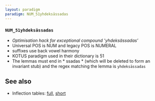 ```yaml
---
layout: paradigm
paradigm: NUM_51yhdeksässadas
---
```

### ` NUM_51yhdeksässadas `

* _Optimisation hack for exceptional compound ’yhdeksässadas’_
* Universal POS is NUM and legacy POS is NUMERAL
* suffixes use back vowel harmony
* KOTUS paradigm used in their dictionary is 51
* The lemmas must end in * ssadas * (which will be deleted to form an invariant stub) and the regex matching the lemma is ` yhdeksässadas `

## See also

* Inflection tables: [full](gen/5/yhdeksässadas.html), [short](gen/5/yhdeksässadas_wikt.html)

